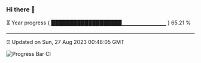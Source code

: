 ### Hi there 👋

⏳ Year progress { ███████████████████▁▁▁▁▁▁▁▁▁▁▁ } 65.21 %

---

⏰ Updated on Sun, 27 Aug 2023 00:48:05 GMT

![Progress Bar CI](https://github.com/liununu/liununu/workflows/Progress%20Bar%20CI/badge.svg)
